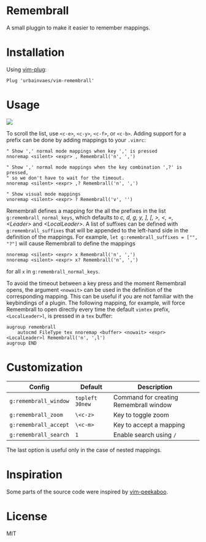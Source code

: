# Remembrall

A small pluggin to make it easier to remember mappings.

# Installation

Using [vim-plug](https://github.com/junegunn/vim-plug):

```vim
Plug 'urbainvaes/vim-remembrall'
```

# Usage

![](https://raw.github.com/urbainvaes/vim-remembrall/gif/tty.gif)

To scroll the list, use `<c-e>`, `<c-y>`, `<c-f>`, or `<c-b>`.
Adding support for a prefix can be done by adding mappings to your `.vimrc`:

```vim
" Show ',' normal mode mappings when key ',' is pressed
nnoremap <silent> <expr> , Remembrall('n', ',')

" Show ',' normal mode mappings when the key combination ',?' is pressed,
" so we don't have to wait for the timeout.
nnoremap <silent> <expr> ,? Remembrall('n', ',')

" Show visual mode mappings
vnoremap <silent> <expr> ? Remembrall('v', '')
```

Remembrall defines a mapping for the all the prefixes in the list `g:remembrall_normal_keys`,
which defaults to *c, d, g, y, ], [, >, <, =, \<Leader\>* and *\<LocalLeader\>*.
A list of suffixes can be defined with `g:remembrall_suffixes`
that will be appended to the left-hand side in the definition of the mappings.
For example, `let g:remembrall_suffixes = ["", "?"]` will cause Remembrall to define the mappings
```vim
nnoremap <silent> <expr> x Remembrall('n', ',')
nnoremap <silent> <expr> x? Remembrall('n', ',')
```
for all `x` in `g:remembrall_normal_keys`.

To avoid the timeout between a key press and the moment Remembrall opens,
the argument `<nowait>` can be used in the definition of the corresponding mapping.
This can be useful if you are not familiar with the keybindings of a plugin.
The following mapping, for example,
will force Remembrall to open directly every time the default `vimtex` prefix,
`<LocalLeader>l`, is pressed in a `tex` buffer:
```vim
augroup remembrall
    autocmd FileType tex nnoremap <buffer> <nowait> <expr> <LocalLeader>l Remembrall('n', ',l')
augroup END
```

# Customization

| Config                | Default         | Description                            |
| ------                | -------         | -----------                            |
| `g:remembrall_window` | `topleft 30new` | Command for creating Remembrall window |
| `g:remembrall_zoom`   | `\<c-z>`        | Key to toggle zoom                     |
| `g:remembrall_accept` | `\<c-m>`        | Key to accept a mapping                |
| `g:remembrall_search` | `1`             | Enable search using `/`                |

The last option is useful only in the case of nested mappings.

# Inspiration

Some parts of the source code were inspired by [vim-peekaboo](https://github.com/junegunn/vim-peekaboo).

# License

MIT
